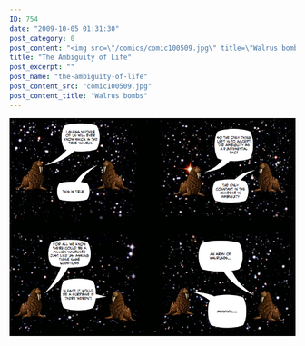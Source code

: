 ```yaml
---
ID: 754
date: "2009-10-05 01:31:30"
post_category: 0
post_content: "<img src=\"/comics/comic100509.jpg\" title=\"Walrus bombs\" />"
title: "The Ambiguity of Life"
post_excerpt: ""
post_name: "the-ambiguity-of-life"
post_content_src: "comic100509.jpg"
post_content_title: "Walrus bombs"
---
```



[![Walrus bombs](/comics-hi-res/comic100509.jpg)](/comics-hi-res/comic100509.jpg)
